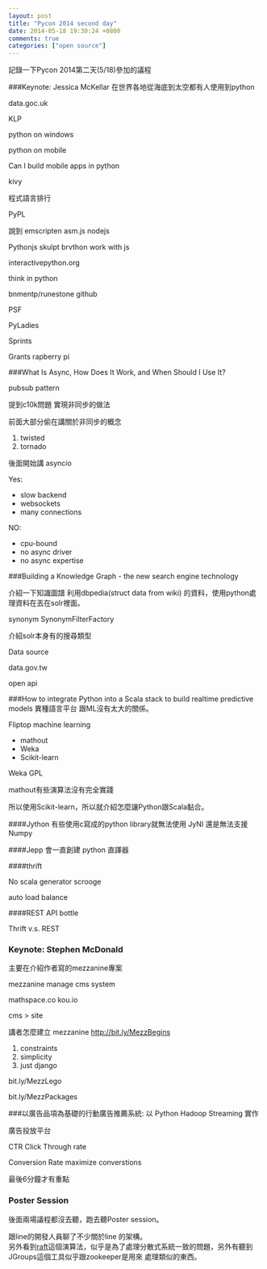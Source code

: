 ```yaml
---
layout: post
title: "Pycon 2014 second day"
date: 2014-05-18 19:30:24 +0800
comments: true
categories: ["open source"]
---
```


記錄一下Pycon 2014第二天(5/18)參加的議程
<!-- more -->

###Keynote: Jessica McKellar 
在世界各地從海底到太空都有人使用到python

data.goc.uk

KLP

python on windows

python on mobile

Can I build mobile apps in python 

kivy 

程式語言排行 

PyPL

說到 emscripten asm.js nodejs

Pythonjs skulpt brvthon  work with js

interactivepython.org

think in python

bnmentp/runestone github

PSF

PyLadies

Sprints

Grants rapberry pi

###What Is Async, How Does It Work, and When Should I Use It? 

pubsub pattern 

提到c10k問題 實現非同步的做法

前面大部分偷在講關於非同步的概念

1. twisted
2. tornado


後面開始講 asyncio

Yes:
  
* slow backend  
* websockets  
* many connections

NO:  
  
* cpu-bound
* no async driver
* no async expertise


###Building a Knowledge Graph - the new search engine technology

介紹一下知識圖譜
利用dbpedia(struct data from wiki) 的資料，使用python處理資料在丟在solr裡面。

synonym SynonymFilterFactory

介紹solr本身有的搜尋類型

Data source

data.gov.tw

open api

###How to integrate Python into a Scala stack to build realtime predictive models 
異種語言平台
跟ML沒有太大的關係。

Fliptop machine learning

* mathout
* Weka
* Scikit-learn

Weka GPL

mathout有些演算法沒有完全實踐

所以使用Scikit-learn，所以就介紹怎麼讓Python跟Scala黏合。

####Jython
有些使用c寫成的python library就無法使用
JyNI
還是無法支援 Numpy

####Jepp
會一直創建 python 直譯器

####thrift

No scala generator
scrooge

auto load balance

####REST API 
bottle

Thrift v.s. REST


### Keynote: Stephen McDonald

主要在介紹作者寫的mezzanine專案

mezzanine manage cms system

mathspace.co
kou.io

cms > site

講者怎麼建立 mezzanine 
http://bit.ly/MezzBegins

1. constraints
2. simplicity
3. just django

bit.ly/MezzLego

bit.ly/MezzPackages


###以廣告品項為基礎的行動廣告推薦系統: 以 Python Hadoop Streaming 實作 

廣告投放平台

CTR
Click Through rate

Conversion Rate
maximize converstions


最後6分鐘才有重點

### Poster Session

後面兩場議程都沒去聽，跑去聽Poster session。

跟line的開發人員聊了不少關於line 的架構。  
另外看到[raft]這個演算法，似乎是為了處理分散式系統一致的問題，另外有聽到JGroups這個工具似乎跟zookeeper是用來
處理類似的東西。

[raft]:http://raftconsensus.github.io/


